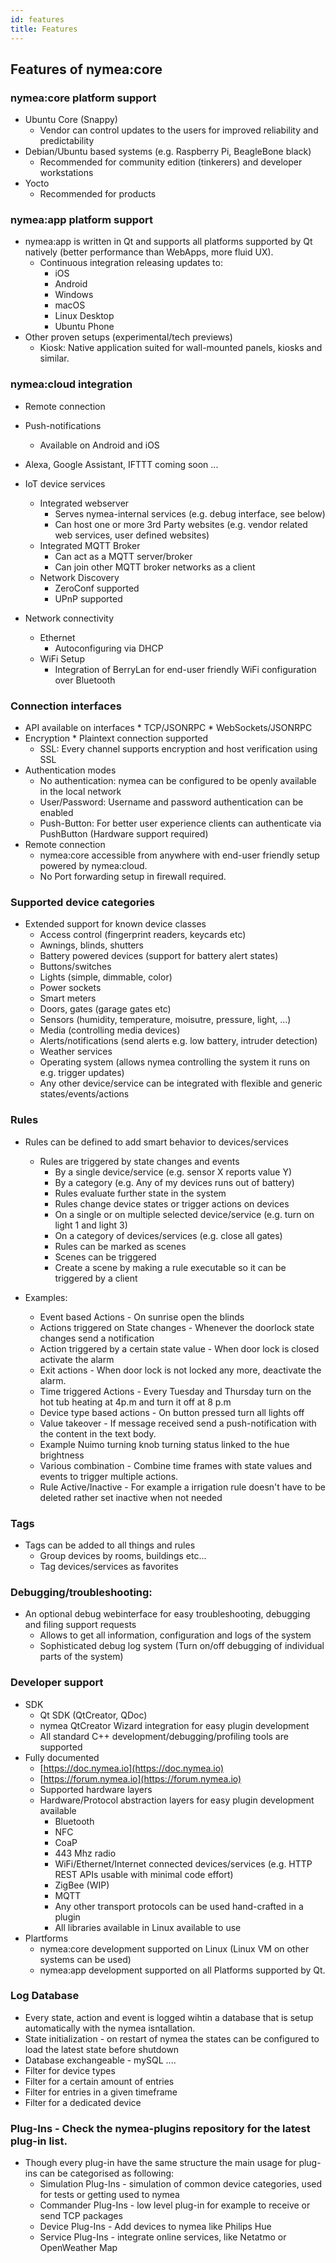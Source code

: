 ```yaml
---
id: features
title: Features
---
```


## Features of nymea:core

### nymea:core platform support

* Ubuntu Core (Snappy)
    * Vendor can control updates to the users for improved reliability and predictability
* Debian/Ubuntu based systems (e.g. Raspberry Pi, BeagleBone black)
    * Recommended for community edition (tinkerers) and developer workstations
* Yocto
    * Recommended for products

### nymea:app platform support

* nymea:app is written in Qt and supports all platforms supported by Qt natively (better performance than WebApps, more fluid UX).
   * Continuous integration releasing updates to:
      *   iOS
      *   Android
      *   Windows
      *   macOS
      *   Linux Desktop
      *   Ubuntu Phone
*   Other proven setups (experimental/tech previews)
      *   Kiosk: Native application suited for wall-mounted panels, kiosks and similar.

### nymea:cloud integration

* Remote connection
* Push-notifications
    * Available on Android and iOS
* Alexa, Google Assistant, IFTTT coming soon ...
* IoT device services
    * Integrated webserver
        * Serves nymea-internal services (e.g. debug interface, see below)
        * Can host one or more 3rd Party websites (e.g. vendor related web services, user defined websites)
    * Integrated MQTT Broker
        * Can act as a MQTT server/broker
        * Can join other MQTT broker networks as a client
    * Network Discovery 
        * ZeroConf supported
        * UPnP supported

* Network connectivity
    * Ethernet
        * Autoconfiguring via DHCP
    * WiFi Setup
        * Integration of BerryLan for end-user friendly WiFi configuration over Bluetooth

### Connection interfaces

*  API available on interfaces
        * TCP/JSONRPC
        * WebSockets/JSONRPC
* Encryption
        * Plaintext connection supported
    * SSL: Every channel supports encryption and host verification using SSL
* Authentication modes
    * No authentication: nymea can be configured to be openly available in the local network
    * User/Password: Username and password authentication can be enabled
    * Push-Button: For better user experience clients can authenticate via PushButton (Hardware support required)
* Remote connection
    * nymea:core accessible from anywhere with end-user friendly setup powered by nymea:cloud.
    * No Port forwarding setup in firewall required.

### Supported device categories

* Extended support for known device classes
    * Access control (fingerprint readers, keycards etc)
    * Awnings, blinds, shutters
    * Battery powered devices (support for battery alert states)
    * Buttons/switches
    * Lights (simple, dimmable, color)
    * Power sockets
    * Smart meters
    * Doors, gates (garage gates etc)
    * Sensors (humidity, temperature, moisutre, pressure, light, ...)
    * Media (controlling media devices)
    * Alerts/notifications (send alerts e.g. low battery, intruder detection)
    * Weather services
    * Operating system (allows nymea controlling the system it runs on e.g. trigger updates)
    * Any other device/service can be integrated with flexible and generic states/events/actions

### Rules

* Rules can be defined to add smart behavior to devices/services
    * Rules are triggered by state changes and events
       * By a single device/service (e.g. sensor X reports value Y)
       * By a category (e.g. Any of my devices runs out of battery)
       * Rules evaluate further state in the system
       * Rules change device states or trigger actions on devices
       * On a single or on multiple selected device/service (e.g. turn on light 1 and light 3)
       * On a category of devices/services (e.g. close all gates)
       * Rules can be marked as scenes
       * Scenes can be triggered 
       * Create a scene by making a rule executable so it can be triggered by a client

* Examples:
    * Event based Actions - On sunrise open the blinds
    * Actions triggered on State changes - Whenever the doorlock state changes send a notification
    * Action triggered by a certain state value - When door lock is closed activate the alarm  
    * Exit actions - When door lock is not locked any more, deactivate the alarm.
    * Time triggered Actions - Every Tuesday and Thursday turn on the hot tub heating at 4p.m and turn it off at 8 p.m
    * Device type based actions - On button pressed turn all lights off
    * Value takeover - If message received send a push-notification with the content in the text body.
    * Example Nuimo turning knob turning status linked to the hue brightness
    * Various combination - Combine time frames with state values and events to trigger multiple actions.
    * Rule Active/Inactive - For example a irrigation rule doesn't have to be deleted rather set inactive when not needed

### Tags 

* Tags can be added to all things and rules 
    * Group devices by rooms, buildings etc...
    * Tag devices/services as favorites

### Debugging/troubleshooting:

* An optional debug webinterface for easy troubleshooting, debugging and filing support requests
    * Allows to get all information, configuration and logs of the system
    * Sophisticated debug log system (Turn on/off debugging of individual parts of the system)

### Developer support

* SDK
    * Qt SDK (QtCreator, QDoc)
    * nymea QtCreator Wizard integration for easy plugin development
    * All standard C++ development/debugging/profiling tools are supported
* Fully documented
    * [https://doc.nymea.io](https://doc.nymea.io)
    * [https://forum.nymea.io](https://forum.nymea.io)
    * Supported hardware layers
    * Hardware/Protocol abstraction layers for easy plugin development available
       * Bluetooth
       * NFC 
       * CoaP
       * 443 Mhz radio
       * WiFi/Ethernet/Internet connected devices/services (e.g. HTTP REST APIs usable with minimal code effort)
       * ZigBee (WIP)
       * MQTT
       * Any other transport protocols can be used hand-crafted in a plugin
       * All libraries available in Linux available to use
* Plartforms
    * nymea:core development supported on Linux (Linux VM on other systems can be used)
    * nymea:app development supported on all Platforms supported by Qt.

### Log Database
 
* Every state, action and event is logged wihtin a database that is setup automatically with the nymea isntallation.
* State initialization - on restart of nymea the states can be configured to load the latest state before shutdown
* Database exchangeable - mySQL ....
* Filter for device types
* Filter for a certain amount of entries
* Filter for entries in a given timeframe
* Filter for a dedicated device

### Plug-Ins - Check the nymea-plugins repository for the latest plug-in list.

* Though every plug-in have the same structure the main usage for plug-ins can be categorised as following:
    * Simulation Plug-Ins - simulation of common device categories, used for tests or getting used to nymea
    * Commander Plug-Ins - low level plug-in for example to receive or send TCP packages
    * Device Plug-Ins - Add devices to nymea like Philips Hue
    * Service Plug-Ins - integrate online services, like Netatmo or OpenWeather Map
